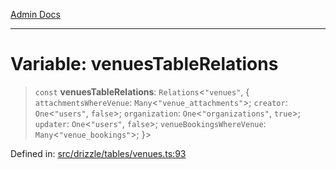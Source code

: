 [Admin Docs](/)

***

# Variable: venuesTableRelations

> `const` **venuesTableRelations**: `Relations`\<`"venues"`, \{ `attachmentsWhereVenue`: `Many`\<`"venue_attachments"`\>; `creator`: `One`\<`"users"`, `false`\>; `organization`: `One`\<`"organizations"`, `true`\>; `updater`: `One`\<`"users"`, `false`\>; `venueBookingsWhereVenue`: `Many`\<`"venue_bookings"`\>; \}\>

Defined in: [src/drizzle/tables/venues.ts:93](https://github.com/Sourya07/talawa-api/blob/2dc82649c98e5346c00cdf926fe1d0bc13ec1544/src/drizzle/tables/venues.ts#L93)
